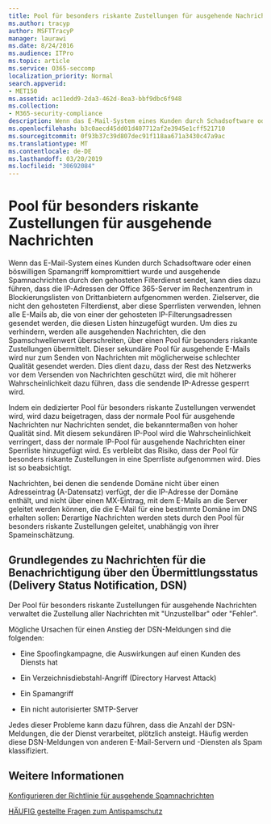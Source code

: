 ```yaml
---
title: Pool für besonders riskante Zustellungen für ausgehende Nachrichten
ms.author: tracyp
author: MSFTTracyP
manager: laurawi
ms.date: 8/24/2016
ms.audience: ITPro
ms.topic: article
ms.service: O365-seccomp
localization_priority: Normal
search.appverid:
- MET150
ms.assetid: ac11edd9-2da3-462d-8ea3-bbf9dbc6f948
ms.collection:
- M365-security-compliance
description: Wenn das E-Mail-System eines Kunden durch Schadsoftware oder einen böswilligen Spamangriff kompromittiert wurde und ausgehende Spamnachrichten durch den gehosteten Filterdienst sendet, kann dies dazu führen, dass die IP-Adressen der Office 365-Server im Rechenzentrum in Blockierungslisten von Drittanbietern aufgenommen werden.
ms.openlocfilehash: b3c0aecd45dd01d407712af2e3945e1cff521710
ms.sourcegitcommit: 0f93b37c39d807dec91f118aa671a3430c47a9ac
ms.translationtype: MT
ms.contentlocale: de-DE
ms.lasthandoff: 03/20/2019
ms.locfileid: "30692084"
---
```

# <a name="high-risk-delivery-pool-for-outbound-messages"></a>Pool für besonders riskante Zustellungen für ausgehende Nachrichten

Wenn das E-Mail-System eines Kunden durch Schadsoftware oder einen böswilligen Spamangriff kompromittiert wurde und ausgehende Spamnachrichten durch den gehosteten Filterdienst sendet, kann dies dazu führen, dass die IP-Adressen der Office 365-Server im Rechenzentrum in Blockierungslisten von Drittanbietern aufgenommen werden. Zielserver, die nicht den gehosteten Filterdienst, aber diese Sperrlisten verwenden, lehnen alle E-Mails ab, die von einer der gehosteten IP-Filterungsadressen gesendet werden, die diesen Listen hinzugefügt wurden. Um dies zu verhindern, werden alle ausgehenden Nachrichten, die den Spamschwellenwert überschreiten, über einen Pool für besonders riskante Zustellungen übermittelt. Dieser sekundäre Pool für ausgehende E-Mails wird nur zum Senden von Nachrichten mit möglicherweise schlechter Qualität gesendet werden. Dies dient dazu, dass der Rest des Netzwerks vor dem Versenden von Nachrichten geschützt wird, die mit höherer Wahrscheinlichkeit dazu führen, dass die sendende IP-Adresse gesperrt wird.
  
Indem ein dedizierter Pool für besonders riskante Zustellungen verwendet wird, wird dazu beigetragen, dass der normale Pool für ausgehende Nachrichten nur Nachrichten sendet, die bekanntermaßen von hoher Qualität sind. Mit diesem sekundären IP-Pool wird die Wahrscheinlichkeit verringert, dass der normale IP-Pool für ausgehende Nachrichten einer Sperrliste hinzugefügt wird. Es verbleibt das Risiko, dass der Pool für besonders riskante Zustellungen in eine Sperrliste aufgenommen wird. Dies ist so beabsichtigt.
  
Nachrichten, bei denen die sendende Domäne nicht über einen Adresseintrag (A-Datensatz) verfügt, der die IP-Adresse der Domäne enthält, und nicht über einen MX-Eintrag, mit dem E-Mails an die Server geleitet werden können, die die E-Mail für eine bestimmte Domäne im DNS erhalten sollen: Derartige Nachrichten werden stets durch den Pool für besonders riskante Zustellungen geleitet, unabhängig von ihrer Spameinschätzung.
  
## <a name="understanding-delivery-status-notification-dsn-messages"></a>Grundlegendes zu Nachrichten für die Benachrichtigung über den Übermittlungsstatus (Delivery Status Notification, DSN)

Der Pool für besonders riskante Zustellungen für ausgehende Nachrichten verwaltet die Zustellung aller Nachrichten mit "Unzustellbar" oder "Fehler".
  
Mögliche Ursachen für einen Anstieg der DSN-Meldungen sind die folgenden:
  
- Eine Spoofingkampagne, die Auswirkungen auf einen Kunden des Diensts hat
    
- Ein Verzeichnisdiebstahl-Angriff (Directory Harvest Attack)
    
- Ein Spamangriff
    
- Ein nicht autorisierter SMTP-Server
    
Jedes dieser Probleme kann dazu führen, dass die Anzahl der DSN-Meldungen, die der Dienst verarbeitet, plötzlich ansteigt. Häufig werden diese DSN-Meldungen von anderen E-Mail-Servern und -Diensten als Spam klassifiziert.
  
## <a name="for-more-information"></a>Weitere Informationen

[Konfigurieren der Richtlinie für ausgehende Spamnachrichten](configure-the-outbound-spam-policy.md)
  
[HÄUFIG gestellte Fragen zum Antispamschutz](anti-spam-protection-faq.md)
  

